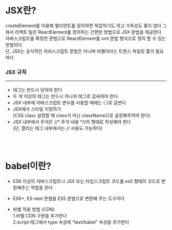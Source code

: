 # JSX란?
createElement를 이용해 엘리먼트를 정의하면 복잡하기도 하고 가독성도 좋지 않다   그래서 리액트 팀은 ReactElement를 정의하는 간편한 방법으로 JSX 문법을 제공한다    
자바스크립트를 확장한 문법으로 ReactElement를 xml 문법 형식으로 정의 할 수 있는 방법이다   
단, JSX는 공식적인 자바스크립트 문법은 아니며 바벨이라는 트랜스 파일링 툴이 필요하다 
<br/>

### JSX 규칙 <hr/>
- 태그는 반드시 닫아야 한다   
- 두 개 이상의 태그는 반드시 하나의 태그로 감싸져야 한다   
- JSX 내부에 자바스크립트 변수를 사용할 때에는 { }로 감싼다   
- JSX에서 스타일 지정하기    
(CSS class 설정할 때 class가 아닌 className으로 설정해주어야 한다)   
- JSX 내부에서 주석은 {/* 주석 내용 */}의 형태로 작성해야 한다   
(단, 열리는 태그 내부에서는 // 사용도 가능하다)

<br/><br/>

# babel이란?
- ES6 이상의 자바스크립트나 JSX 또는 타입스크립트 코드를 es5 형태의 코드로 변환해주는 역할을 한다
- ES6+, ES next 문법을 ES5 문법으로 변환해 주는 도구이다   

- 바벨 적용 방법 (CDN)   
  1.바벨 CDN 구문을 추가한다   
  2.script 태그에서 type 속성에 "text/babel" 속성을 추가한다